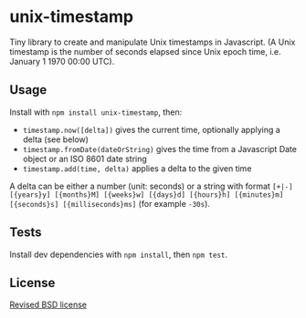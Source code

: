 # unix-timestamp

Tiny library to create and manipulate Unix timestamps in Javascript. (A Unix timestamp is the number of seconds elapsed since Unix epoch time, i.e. January 1 1970 00:00 UTC).

## Usage

Install with `npm install unix-timestamp`, then:

- `timestamp.now([delta])` gives the current time, optionally applying a delta (see below)
- `timestamp.fromDate(dateOrString)` gives the time from a Javascript Date object or an ISO 8601 date string
- `timestamp.add(time, delta)` applies a delta to the given time

A delta can be either a number (unit: seconds) or a string with format `[+|-] [{years}y] [{months}M] [{weeks}w] [{days}d] [{hours}h] [{minutes}m] [{seconds}s] [{milliseconds}ms]` (for example `-30s`).

## Tests

Install dev dependencies with `npm install`, then `npm test`.

## License

[Revised BSD license](https://github.com/pryv/documents/blob/master/license-bsd-revised.md)
